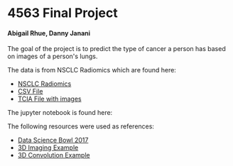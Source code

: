# 4563 Final Project
####                  Abigail Rhue, Danny Janani
The goal of the project is to predict the type of cancer a person has based on images of a person's lungs. 

The data is from NSCLC Radiomics which are found here:

  * [NSCLC Radiomics](https://wiki.cancerimagingarchive.net/display/Public/RIDER+Lung+PET-CT#feb29a5b6fcc43b89290329e5e09b138)
  * [CSV File]( https://github.com/arhue1431/4563-Final-Proj/blob/master/Lung1.clinical.csv)
  * [TCIA File with images](https://github.com/arhue1431/4563-Final-Proj/blob/master/doiJNLP-zohiLwie.tcia)

The jupyter notebook is found here:

The following resources were used as references:
  * [Data Science Bowl 2017](https://www.kaggle.com/c/data-science-bowl-2017)
  * [3D Imaging Example](https://www.kaggle.com/gzuidhof/full-preprocessing-tutorial)
  * [3D Convolution Example](https://www.kaggle.com/sentdex/first-pass-through-data-w-3d-convnet?fbclid=IwAR0voIiPA6chiDa_rNsZHdd4479eDouj_FpBbDSA-IBvpJxQojKlNksFuXQ)
